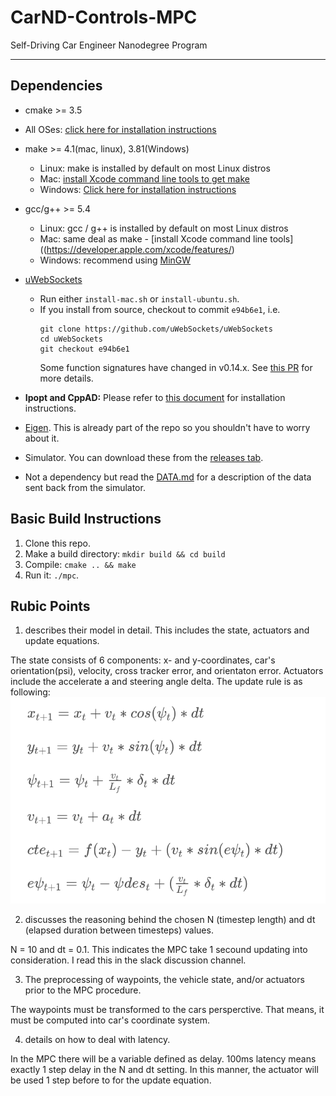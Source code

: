 # CarND-Controls-MPC
Self-Driving Car Engineer Nanodegree Program

---

## Dependencies

* cmake >= 3.5
 * All OSes: [click here for installation instructions](https://cmake.org/install/)
* make >= 4.1(mac, linux), 3.81(Windows)
  * Linux: make is installed by default on most Linux distros
  * Mac: [install Xcode command line tools to get make](https://developer.apple.com/xcode/features/)
  * Windows: [Click here for installation instructions](http://gnuwin32.sourceforge.net/packages/make.htm)
* gcc/g++ >= 5.4
  * Linux: gcc / g++ is installed by default on most Linux distros
  * Mac: same deal as make - [install Xcode command line tools]((https://developer.apple.com/xcode/features/)
  * Windows: recommend using [MinGW](http://www.mingw.org/)
* [uWebSockets](https://github.com/uWebSockets/uWebSockets)
  * Run either `install-mac.sh` or `install-ubuntu.sh`.
  * If you install from source, checkout to commit `e94b6e1`, i.e.
    ```
    git clone https://github.com/uWebSockets/uWebSockets
    cd uWebSockets
    git checkout e94b6e1
    ```
    Some function signatures have changed in v0.14.x. See [this PR](https://github.com/udacity/CarND-MPC-Project/pull/3) for more details.

* **Ipopt and CppAD:** Please refer to [this document](https://github.com/udacity/CarND-MPC-Project/blob/master/install_Ipopt_CppAD.md) for installation instructions.
* [Eigen](http://eigen.tuxfamily.org/index.php?title=Main_Page). This is already part of the repo so you shouldn't have to worry about it.
* Simulator. You can download these from the [releases tab](https://github.com/udacity/self-driving-car-sim/releases).
* Not a dependency but read the [DATA.md](./DATA.md) for a description of the data sent back from the simulator.


## Basic Build Instructions

1. Clone this repo.
2. Make a build directory: `mkdir build && cd build`
3. Compile: `cmake .. && make`
4. Run it: `./mpc`.

## Rubic Points
1. describes their model in detail. This includes the state, actuators and update equations.

The state consists of 6 components: x- and y-coordinates, car's orientation(psi), velocity, cross tracker error, and orientaton error. Actuators include the accelerate a and steering angle delta. The update rule is as following: 
![update](./update.png)

2. discusses the reasoning behind the chosen N (timestep length) and dt (elapsed duration between timesteps) values. 

N = 10 and dt = 0.1. This indicates the MPC take 1 secound updating into consideration. I read this in the slack discussion channel.

3. The preprocessing of waypoints, the vehicle state, and/or actuators prior to the MPC procedure.

The waypoints must be transformed to the cars persperctive. That means, it must be computed into car's coordinate system.

4. details on how to deal with latency.

In the MPC there will be a variable defined as delay. 100ms latency means exactly 1 step delay in the N and dt setting. In this manner, the actuator will be used 1 step before to for the update equation.